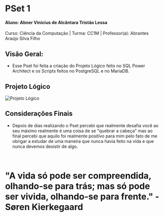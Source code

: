  # PSet 1
 
</div>

#### Aluno: Abner Vinicius de Alcântara Tristão Lessa
Curso: Ciência da Computação
| Turma: CC1M | Professor(a): Abrantes Araújo Silva Filho 

## Visão Geral:
- Esse Pset foi feita a criação do Projeto Lógico feito no SQL Power Architect e os Scripts feitos no PostgreSQL e no MariaDB.

## Projeto Lógico

![Projeto Lógico](https://github.com/AbnerLessa/uvv_bd_1_cc1m/blob/main/pset1/ProjetoL%C3%B3gico.jpeg)



## Considerações Finais

- Depois de dias realizando o Pset  percebi que realmente desafia você ao seu máximo realmente é uma coisa de se "quebrar a cabeça" mas ao final percebi que aquilo foi realmente positivo para mim pelo fato de me obrigar a estudar de uma maneira que nunca havia feito na vida e que nunca devemos desistir de algo. 

<br>

  # "A vida só pode ser compreendida, olhando-se para trás; mas só pode ser vivida, olhando-se para frente." - Søren Kierkegaard
